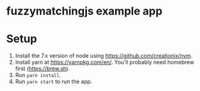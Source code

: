 # fuzzymatchingjs example app

# Setup
1. Install the 7.x version of node using https://github.com/creationix/nvm.
2. Install yarn at https://yarnpkg.com/en/. You'll probably need homebrew first (https://brew.sh).
3. Run `yarn install`.
5. Run `yarn start` to run the app.